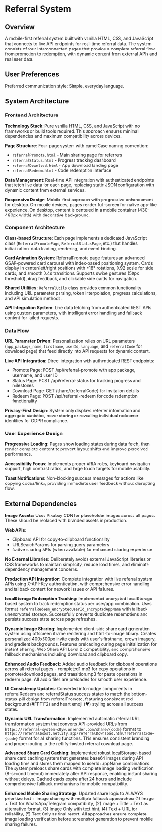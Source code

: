 # Referral System

## Overview

A mobile-first referral system built with vanilla HTML, CSS, and JavaScript that connects to live API endpoints for real-time referral data. The system consists of four interconnected pages that provide a complete referral flow from promotion to redemption, with dynamic content from external APIs and real user data.

## User Preferences

Preferred communication style: Simple, everyday language.

## System Architecture

### Frontend Architecture

**Technology Stack**: Pure vanilla HTML, CSS, and JavaScript with no frameworks or build tools required. This approach ensures minimal dependencies and maximum compatibility across devices.

**Page Structure**: Four-page system with camelCase naming convention:
- `referralPromote.html` - Main sharing page for referrers
- `referralStatus.html` - Progress tracking dashboard
- `referralDownload.html` - App download landing page
- `referralRedeem.html` - Code redemption interface

**Data Management**: Real-time API integration with authenticated endpoints that fetch live data for each page, replacing static JSON configuration with dynamic content from external services.

**Responsive Design**: Mobile-first approach with progressive enhancement for desktop. On mobile devices, pages render full-screen for native app-like experience. On desktop, content is centered in a mobile container (430-480px width) with decorative background.

### Component Architecture

**Class-based Structure**: Each page implements a dedicated JavaScript class (`ReferralPromotePage`, `ReferralStatusPage`, etc.) that handles initialization, data loading, rendering, and event binding.

**Card Animation System**: ReferralPromote page features an advanced GSAP-powered card carousel with index-based positioning system. Cards display in center/left/right positions with ±18° rotations, 0.92 scale for side cards, and smooth 0.4s transitions. Supports swipe gestures (50px threshold), drag feedback, and clickable side cards for navigation.

**Shared Utilities**: `ReferralUtils` class provides common functionality including URL parameter parsing, token interpolation, progress calculations, and API simulation methods.

**API Integration System**: Live data fetching from authenticated REST APIs using custom parameters, with intelligent error handling and fallback content for failed requests.

### Data Flow

**URL Parameter Driven**: Personalization relies on URL parameters (`app_package_name`, `firstname`, `userId`, `language`, and `referralCode` for download page) that feed directly into API requests for dynamic content.

**Live API Integration**: Direct integration with authenticated REST endpoints:
- Promote Page: POST /api/referral-promote with app package, username, and user ID
- Status Page: POST /api/referral-status for tracking progress and milestones  
- Download Page: GET /share/{referralCode} for invitation details
- Redeem Page: POST /api/referral-redeem for code redemption functionality

**Privacy-First Design**: System only displays referrer information and aggregate statistics, never storing or revealing individual redeemer identities for GDPR compliance.

### User Experience Design

**Progressive Loading**: Pages show loading states during data fetch, then render complete content to prevent layout shifts and improve perceived performance.

**Accessibility Focus**: Implements proper ARIA roles, keyboard navigation support, high contrast ratios, and large touch targets for mobile usability.

**Toast Notifications**: Non-blocking success messages for actions like copying codes/links, providing immediate user feedback without disrupting flow.

## External Dependencies

**Image Assets**: Uses Pixabay CDN for placeholder images across all pages. These should be replaced with branded assets in production.

**Web APIs**: 
- Clipboard API for copy-to-clipboard functionality
- URLSearchParams for parsing query parameters
- Native sharing APIs (when available) for enhanced sharing experience

**No External Libraries**: Deliberately avoids external JavaScript libraries or CSS frameworks to maintain simplicity, reduce load times, and eliminate dependency management concerns.

**Production API Integration**: Complete integration with live referral system APIs using X-API-Key authentication, with comprehensive error handling and fallback content for network issues or API failures.

**localStorage Redemption Tracking**: Implemented encrypted localStorage-based system to track redemption status per user/app combination. Uses format `referralRedeem_encryptedUserId_encryptedAppName` with fallback unencrypted storage. Successfully prevents duplicate redemptions and persists success state across page refreshes.

**Dynamic Image Sharing**: Implemented client-side share card generation system using offscreen iframe rendering and html-to-image library. Creates personalized 400x600px invite cards with user's firstname, crown imagery, and gradient backgrounds. Features preloading during page initialization for instant sharing, Web Share API Level 2 compatibility, and comprehensive fallback mechanisms including download and clipboard copy.

**Enhanced Audio Feedback**: Added audio feedback for clipboard operations across all referral pages - completed1.mp3 for copy operations in promote/download pages, and transition.mp3 for paste operations in redeem page. All audio files are preloaded for smooth user experience.

**UI Consistency Updates**: Converted info-nudge components in referralRedeem and referralStatus success states to match the bottom-status-pill design from referralPromote, featuring consistent red background (#FFF1F2) and heart emoji (❤️) styling across all success states.

**Dynamic URL Transformation**: Implemented automatic referral URL transformation system that converts API-provided URLs from `https://referral-system-o0yw.onrender.com/share/{code}` format to `https://referralboost.netlify.app/referralDownload.html?referralCode={code}` format for all sharing functions. This ensures consistent branding and proper routing to the netlify-hosted referral download page.

**Advanced Share Card Caching**: Implemented robust localStorage-based share card caching system that generates base64 images during API loading time and stores them mapped to userId+appName combinations. The system preloads share cards with complete image loading verification (8-second timeout) immediately after API response, enabling instant sharing without delays. Cached cards expire after 24 hours and include comprehensive fallback mechanisms for mobile compatibility.

**Enhanced Mobile Sharing Strategy**: Updated share logic to ALWAYS prioritize text + image sharing with multiple fallback approaches: (1) Image + Text for WhatsApp/Telegram compatibility, (2) Image + Title + Text as alternative format, (3) Image Only with text hint, (4) Text + URL for reliability, (5) Text Only as final resort. All approaches ensure complete image loading verification before screenshot generation to prevent mobile sharing failures.